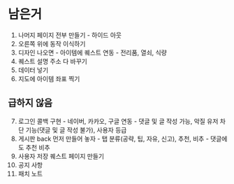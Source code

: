 # 남은거

1. 나머지 페이지 전부 만들기 - 하이드 아웃
2. 오른쪽 위에 동작 이식하기
3. 디자인 나오면 - 아이템에 퀘스트 연동 - 전리품, 열쇠, 식량
4. 퀘스트 설명 주소 다 바꾸기
5. 데이터 넣기
6. 지도에 아이템 좌표 찍기

## 급하지 않음

7. 로그인 콜백 구현 - 네이버, 카카오, 구글 연동 - 댓글 및 글 작성 가능, 악질 유저 차단 기능(댓글 및 글 작성 불가), 사용자 등급
8. 게시판 back 먼저 만들어 놓자 - 탭 분류(공략, 팁, 자유, 신고), 추천, 비추 - 댓글에도 추천 비추
9. 사용자 저장 퀘스트 페이지 만들기
10. 공지 사항
11. 패치 노트
